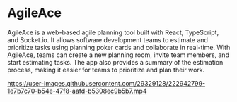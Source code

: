 # AgileAce

AgileAce is a web-based agile planning tool built with React, TypeScript, and Socket.io. It allows software development teams to estimate and prioritize tasks using planning poker cards and collaborate in real-time. With AgileAce, teams can create a new planning room, invite team members, and start estimating tasks. The app also provides a summary of the estimation process, making it easier for teams to prioritize and plan their work.

https://user-images.githubusercontent.com/29329128/222942799-1e7b7c70-b54e-47f8-aafd-b5308ec9b5b7.mp4
